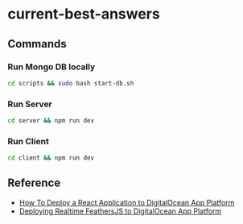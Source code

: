 # current-best-answers

## Commands

### Run Mongo DB locally

```bash
cd scripts && sudo bash start-db.sh
```

### Run Server

```bash
cd server && npm run dev
```

### Run Client

```bash
cd client && npm run dev
```

## Reference
* [How To Deploy a React Application to DigitalOcean App Platform](https://www.digitalocean.com/community/tutorials/how-to-deploy-a-react-application-to-digitalocean-app-platform)
* [Deploying Realtime FeathersJS to DigitalOcean App Platform](https://blog.feathersjs.com/deploying-realtime-feathersjs-to-digitalocean-app-platform-64272487d00d)
